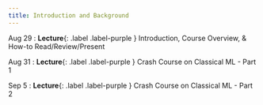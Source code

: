 ```yaml
---
title: Introduction and Background
---
```


Aug 29
: **Lecture**{: .label .label-purple } Introduction, Course Overview, & How-to Read/Review/Present

Aug 31
: **Lecture**{: .label .label-purple } Crash Course on Classical ML - Part 1

Sep 5
: **Lecture**{: .label .label-purple } Crash Course on Classical ML - Part 2
